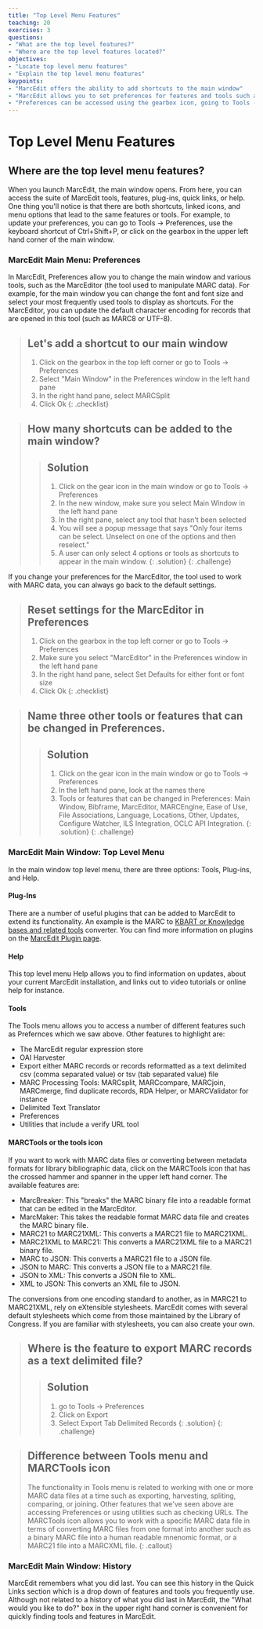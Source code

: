 ```yaml
---
title: "Top Level Menu Features"
teaching: 20
exercises: 3
questions:
- "What are the top level features?"
- "Where are the top level features located?"
objectives:
- "Locate top level menu features"
- "Explain the top level menu features"
keypoints:
- "MarcEdit offers the ability to add shortcuts to the main window"
- "MarcEdit allows you to set preferences for features and tools such as the main window or the MarcEditor"
- "Preferences can be accessed using the gearbox icon, going to Tools -> Preferences or using the keyboard shortcut of Ctrl+Shift+P"
---
```


# Top Level Menu Features

## Where are the top level menu features?
When you launch MarcEdit, the main window opens. From here, you can access the suite of MarcEdit tools, features, plug-ins, quick links, or help. One thing you'll notice is that there are both shortcuts, linked icons, and menu options that lead to the same features or tools. For example, to update your preferences, you can go to Tools -> Preferences, use the keyboard shortcut of Ctrl+Shift+P, or click on the gearbox in the upper left hand corner of the main window. 

### MarcEdit Main Menu: Preferences
In MarcEdit, Preferences allow you to change the main window and various tools, such as the MarcEditor (the tool used to manipulate MARC data). For example, for the main window you can change the font and font size and select your most frequently used tools to display as shortcuts. For the MarcEditor, you can update the default character encoding for records that are opened in this tool (such as MARC8 or UTF-8).

>## Let's add a shortcut to our main window
>1. Click on the gearbox in the top left corner or go to Tools -> Preferences
>2. Select "Main Window" in the Preferences window in the left hand pane
>3. In the right hand pane, select MARCSplit
>3. Click Ok
{: .checklist}

>## How many shortcuts can be added to the main window?
>
> > ## Solution
> > 1. Click on the gear icon in the main window or go to Tools -> Preferences
> > 2. In the new window, make sure you select Main Window in the left hand pane
> > 3. In the right pane, select any tool that hasn't been selected
> > 5. You will see a popup message that says "Only four items can be select. Unselect on one of the options and then reselect."
> > 6. A user can only select 4 options or tools as shortcuts to appear in the main window.
> {: .solution}
{: .challenge}

If you change your preferences for the MarcEditor, the tool used to work with MARC data, you can always go back to the default settings. 
>## Reset settings for the MarcEditor in Preferences
>1. Click on the gearbox in the top left corner or go to Tools -> Preferences
>2. Make sure you select "MarcEditor" in the Preferences window in the left hand pane
>3. In the right hand pane, select Set Defaults for either font or font size
>3. Click Ok
{: .checklist}

>## Name three other tools or features that can be changed in Preferences.
>
> > ## Solution
> > 1. Click on the gear icon in the main window or go to Tools -> Preferences
> > 2. In the left hand pane, look at the names there
> > 3. Tools or features that can be changed in Preferences: Main Window, Bibframe, MarcEditor, MARCEngine, Ease of Use, File Associations, Language, Locations, Other, Updates, Configure Watcher, ILS Integration, OCLC API Integration.
> {: .solution}
{: .challenge}

### MarcEdit Main Window: Top Level Menu
In the main window top level menu, there are three options: Tools, Plug-ins, and Help. 

#### Plug-Ins
There are a number of useful plugins that can be added to MarcEdit to extend its functionality. An example is the MARC to [KBART or Knowledge bases and related tools](https://www.niso.org/standards-committees/kbart/kbart-frequently-asked-questions) converter. You can find more information on plugins on the [MarcEdit Plugin page](https://marcedit.reeset.net/managing-plugins-in-marcedit).

#### Help
This top level menu Help allows you to find information on updates, about your current MarcEdit installation, and links out to video tutorials or online help for instance. 

#### Tools
The Tools menu allows you to access a number of different features such as Prefernces which we saw above. Other features to highlight are:
* The MarcEdit regular expression store
* OAI Harvester
* Export either MARC records or records reformatted as a text delimited csv (comma separated value) or tsv (tab separated value) file
* MARC Processing Tools: MARCsplit, MARCcompare, MARCjoin, MARCmerge, find duplicate records, RDA Helper, or MARCValidator for instance
* Delimited Text Translator
* Preferences
* Utilities that include a verify URL tool

#### MARCTools or the tools icon
If you want to work with MARC data files or converting between metadata formats for library bibliographic data, click on the MARCTools icon that has the crossed hammer and spanner in the upper left hand corner. The available features are:
* MarcBreaker: This "breaks" the MARC binary file into a readable format that can be edited in the MarcEditor.
* MarcMaker: This takes the readable format MARC data file and creates the MARC binary file.
* MARC21 to MARC21XML: This converts a MARC21 file to MARC21XML.
* MARC21XML to MARC21: This converts a MARC21XML file to a MARC21 binary file.
* MARC to JSON: This converts a MARC21 file to a JSON file.
* JSON to MARC: This converts a JSON file to a MARC21 file.
* JSON to XML: This converts a JSON file to XML.
* XML to JSON: This converts an XML file to JSON.

The conversions from one encoding standard to another, as in MARC21 to MARC21XML, rely on eXtensible stylesheets. MarcEdit comes with several default stylesheets which come from those maintained by the Library of Congress. If you are familiar with stylesheets, you can also create your own.

>## Where is the feature to export MARC records as a text delimited file?
>
> > ## Solution
> > 1. go to Tools -> Preferences
> > 2. Click on Export
> > 3. Select Export Tab Delimited Records
> {: .solution}
{: .challenge}

>## Difference between Tools menu and MARCTools icon
>The functionality in Tools menu is related to working with one or more MARC data files at a time such as exporting, harvesting, spliting, comparing, or joining. Other features that we've seen above are accessing Preferences or using utilities such as checking URLs.
>The MARCTools icon allows you to work with a specific MARC data file in terms of converting MARC files from one format into another such as a binary MARC file into a human readable mnenomic format, or a MARC21 file into a MARCXML file.
{: .callout}

### MarcEdit Main Window: History
MarcEdit remembers what you did last. You can see this history in the Quick Links section which is a drop down of features and tools you frequently use. Although not related to a history of what you did last in MarcEdit, the "What would you like to do?" box in the upper right hand corner is convenient for quickly finding tools and features in MarcEdit.


